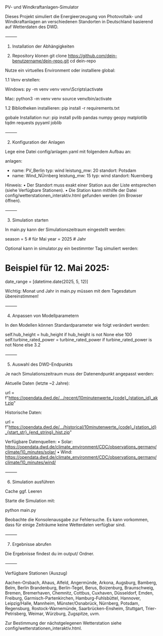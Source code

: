 PV- und Windkraftanlagen-Simulator

Dieses Projekt simuliert die Energieerzeugung von Photovoltaik- und Windkraftanlagen an verschiedenen Standorten in Deutschland basierend auf Wetterdaten des DWD.

⸻

1. Installation der Abhängigkeiten

1. Repository klonen
git clone https://github.com/dein-benutzername/dein-repo.git
cd dein-repo

Nutze ein virtuelles Environment oder installiere global:

1.1 Venv erstellen:

Windows: py -m venv venv
venv\Scripts\activate

Mac: python3 -m venv venv
source venv/bin/activate

1.2 Bibliotheken installieren:
pip install -r requirements.txt

gobale Installation nur:
pip install pvlib pandas numpy geopy matplotlib tqdm requests pyyaml joblib


⸻

2. Konfiguration der Anlagen

Lege eine Datei config/anlagen.yaml mit folgendem Aufbau an:

anlagen:
  - name: PV_Berlin
    typ: wind
    leistung_mw: 20
    standort: Potsdam
  - name: Wind_NÜrnberg
    leistung_mw: 15
    typ: wind
    standort: Nuernberg

Hinweis:
	•	Der Standort muss exakt einer Station aus der Liste entsprechen (siehe Verfügbare Stationen).
	•	Die Station kann mithilfe der Datei config/wetterstationen_interaktiv.html gefunden werden (im Browser öffnen).

⸻

3. Simulation starten

In main.py kann der Simulationszeitraum eingestellt werden:

season = 5  # für Mai
year = 2025  # Jahr

Optional kann in simulator.py ein bestimmter Tag simuliert werden:

# Beispiel für 12. Mai 2025:
date_range = [datetime.date(2025, 5, 12)]

Wichtig: Monat und Jahr in main.py müssen mit dem Tagesdatum übereinstimmen!

⸻

4. Anpassen von Modellparametern

In den Modellen können Standardparameter wie folgt verändert werden:

self.hub_height = hub_height if hub_height is not None else 100
self.turbine_rated_power = turbine_rated_power if turbine_rated_power is not None else 3.2


⸻

5. Auswahl des DWD-Endpunkts

Je nach Simulationszeitraum muss der Datenendpunkt angepasst werden:

Aktuelle Daten (letzte ~2 Jahre):

url = f"https://opendata.dwd.de/.../recent/10minutenwerte_{code}_{station_id}_akt.zip"

Historische Daten:

url = f"https://opendata.dwd.de/.../historical/10minutenwerte_{code}_{station_id}_{start_str}_{end_string}_hist.zip"

Verfügbare Datenquellen:
	•	Solar: https://opendata.dwd.de/climate_environment/CDC/observations_germany/climate/10_minutes/solar/
	•	Wind:  https://opendata.dwd.de/climate_environment/CDC/observations_germany/climate/10_minutes/wind/

⸻

6. Simulation ausführen

Cache ggf. Leeren

Starte die Simulation mit:

python main.py

Beobachte die Konsolenausgabe zur Fehlersuche. Es kann vorkommen, dass für einige Zeiträume keine Wetterdaten verfügbar sind.

⸻

7. Ergebnisse abrufen

Die Ergebnisse findest du im output/ Ordner.

⸻

Verfügbare Stationen (Auszug)

Aachen-Orsbach, Ahaus, Alfeld, Angermünde, Arkona, Augsburg, Bamberg, Belm, Berlin Brandenburg, Berlin-Tegel, Berus, Boizenburg, Braunschweig, Bremen, Bremerhaven, Chemnitz, Cottbus, Cuxhaven, Düsseldorf, Emden, Freiburg, Garmisch-Partenkirchen, Hamburg-Fuhlsbüttel, Hannover, Leipzig/Halle, Mannheim, Münster/Osnabrück, Nürnberg, Potsdam, Regensburg, Rostock-Warnemünde, Saarbrücken-Ensheim, Stuttgart, Trier-Petrisberg, Weimar, Würzburg, Zugspitze, uvm.

Zur Bestimmung der nächstgelegenen Wetterstation siehe config/wetterstationen_interaktiv.html.